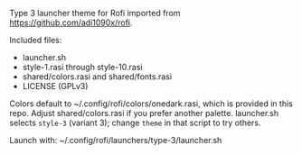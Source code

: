 Type 3 launcher theme for Rofi imported from https://github.com/adi1090x/rofi.

Included files:
- launcher.sh
- style-1.rasi through style-10.rasi
- shared/colors.rasi and shared/fonts.rasi
- LICENSE (GPLv3)

Colors default to ~/.config/rofi/colors/onedark.rasi, which is provided in this repo. Adjust shared/colors.rasi if you prefer another palette. launcher.sh selects `style-3` (variant 3); change `theme` in that script to try others.

Launch with:
  ~/.config/rofi/launchers/type-3/launcher.sh
